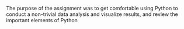 The purpose of the assignment was to get comfortable using Python to conduct a non-trivial data analysis and visualize results, and review the important elements of Python

